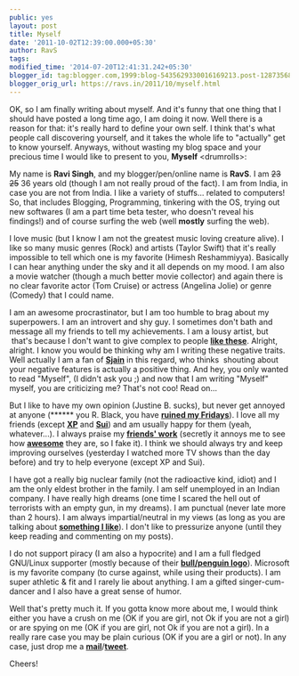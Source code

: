 ```yaml
---
public: yes
layout: post
title: Myself
date: '2011-10-02T12:39:00.000+05:30'
author: RavS
tags:
modified_time: '2014-07-20T12:41:31.242+05:30'
blogger_id: tag:blogger.com,1999:blog-5435629330016169213.post-1287356861782207972
blogger_orig_url: https://ravs.in/2011/10/myself.html
---
```


OK, so I am finally writing about myself. And it's funny that one thing that I should have posted a long time ago, I am doing it now. Well there is a reason for that: it's really hard to define your own self. I think that's what people call discovering yourself, and it takes the whole life to "actually" get to know yourself. Anyways, without wasting my blog space and your precious time I would like to present to you, **Myself**  \<drumrolls\>:

My name is **Ravi Singh**, and my blogger/pen/online name is **RavS**. I am ~~23~~ ~~25~~ 36 years old (though I am not really proud of the fact). I am from India, in case you are not from India. I like a variety of stuffs... related to computers! So, that includes Blogging, Programming, tinkering with the OS, trying out new softwares (I am a part time beta tester, who doesn't reveal his findings!) and of course surfing the web (well **mostly** surfing the web).

I love music (but I know I am not the greatest music loving creature alive). I like so many music genres (Rock) and artists (Taylor Swift) that it's really impossible to tell which one is my favorite (Himesh Reshammiyya). Basically I can hear anything under the sky and it all depends on my mood. I am also a movie watcher (though a much better movie collector) and again there is no clear favorite actor (Tom Cruise) or actress (Angelina Jolie) or genre (Comedy) that I could name.

I am an awesome procrastinator, but I am too humble to brag about my superpowers. I am an introvert and shy guy. I sometimes don't bath and message all my friends to tell my achievements. I am a lousy artist, but  that's because I don't want to give complex to people **[like these](http://www.youtube.com/watch?v=JLAyKJIZNfc)**. Alright, alright. I know you would be thinking why am I writing these negative traits. Well actually I am a fan of **[Sjain](https://picasaweb.google.com/lh/photo/2yH9eL4dIFbBaj9g6M8K-snaiJDG5tnUNhCR7MqnxB4?feat=directlink)** in this regard, who thinks  shouting about your negative features is actually a positive thing. And hey, you only wanted to read "Myself", (I didn't ask you ;) and now that I am writing "Myself" myself, you are criticizing me? That's not coo! Read on...

But I like to have my own opinion (Justine B. sucks), but never get annoyed at anyone (\*\*\*\*\*\* you R. Black, you have [**ruined my Fridays**](http://www.youtube.com/watch?v=7iSRr3ZuLL8)). I love all my friends (except **[XP](http://img.izismile.com/img/img2/20090409/windows_03.jpg)** and [**Sui**](http://www.clipartreview.com/_images_300/3D_frog_holding_a_syringe_needle_100616-115629-661009.jpg)) and am usually happy for them (yeah, whatever...). I always praise my [**friends' work**](http://thetrashpandiary.blogspot.com/2011/07/same-crap-new-avatar.html) (secretly it annoys me to see how [**awesome**](http://herowerozero.blogspot.com/2010/04/3-feet-to-left-2-n-half-feet-to-right.html) they are, so I fake it). I think we should always try and keep improving ourselves (yesterday I watched more TV shows than the day before) and try to help everyone (except XP and Sui). 

I have got a really big nuclear family (not the radioactive kind, idiot) and I am the only eldest brother in the family. I am self unemployed in an Indian company. I have really high dreams (one time I scared the hell out of terrorists with an empty gun, in my dreams). I am punctual (never late more than 2 hours). I am always impartial/neutral in my views (as long as you are talking about [**something I like**](https://profiles.google.com/116383458948697205445/posts/17WTepC2GDP)). I don't like to pressurize anyone (until they keep reading and commenting on my posts).

I do not support piracy (I am also a hypocrite) and I am a full fledged GNU/Linux supporter (mostly because of their **[bull/penguin logo](http://thetrashpandiary.blogspot.com/2011/07/illustrationmy-first-wallpaper.html)**). Microsoft is my favorite company (to curse against, while using their products). I am super athletic & fit and I rarely lie about anything. I am a gifted singer-cum-dancer and I also have a great sense of humor.

Well that's pretty much it. If you gotta know more about me, I would think either you have a crush on me (OK if you are girl, not Ok if you are not a girl) or are spying on me (OK if you are girl, not Ok if you are not a girl). In a really rare case you may be plain curious (OK if you are a girl or not). In any case, just drop me a **[mail](mailto:mailme@notsharingmy.info)**/[**tweet**](http://twitter.com/twitRSH).

Cheers!
